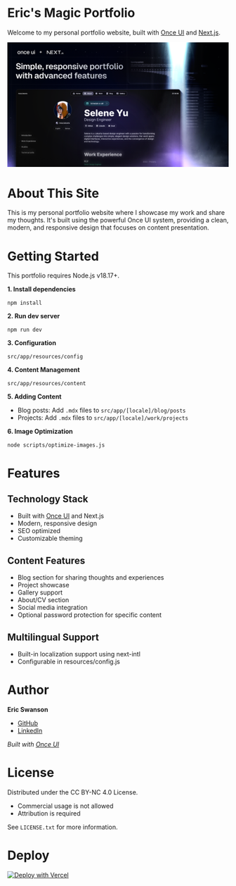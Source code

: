 # **Eric's Magic Portfolio**

Welcome to my personal portfolio website, built with [Once UI](https://once-ui.com) and [Next.js](https://nextjs.org).

![Portfolio Preview](public/images/cover.png)

# **About This Site**

This is my personal portfolio website where I showcase my work and share my thoughts. It's built using the powerful Once UI system, providing a clean, modern, and responsive design that focuses on content presentation.

# **Getting Started**

This portfolio requires Node.js v18.17+.

**1. Install dependencies**
```
npm install
```

**2. Run dev server**
```
npm run dev
```

**3. Configuration**
```
src/app/resources/config
```

**4. Content Management**
```
src/app/resources/content
```

**5. Adding Content**
- Blog posts: Add `.mdx` files to `src/app/[locale]/blog/posts`
- Projects: Add `.mdx` files to `src/app/[locale]/work/projects`

**6. Image Optimization**
```
node scripts/optimize-images.js
```

# **Features**

## **Technology Stack**
- Built with [Once UI](https://once-ui.com) and Next.js
- Modern, responsive design
- SEO optimized
- Customizable theming

## **Content Features**
- Blog section for sharing thoughts and experiences
- Project showcase
- Gallery support
- About/CV section
- Social media integration
- Optional password protection for specific content

## **Multilingual Support**
- Built-in localization support using next-intl
- Configurable in resources/config.js

# **Author**

**Eric Swanson**
- [GitHub](https://github.com/ericswanson)
- [LinkedIn](https://www.linkedin.com/in/ericswanson/)

*Built with [Once UI](https://once-ui.com)*

# **License**

Distributed under the CC BY-NC 4.0 License.
- Commercial usage is not allowed
- Attribution is required

See `LICENSE.txt` for more information.

# **Deploy**
[![Deploy with Vercel](https://vercel.com/button)](https://vercel.com/new/clone?repository-url=https%3A%2F%2Fgithub.com%2Fonce-ui-system%2Fmagic-portfolio&project-name=portfolio&repository-name=portfolio)